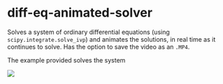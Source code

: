 # diff-eq-animated-solver
Solves a system of ordinary differential equations (using `scipy.integrate.solve_ivp`) and animates the solutions,
in real time as it continues to solve. Has the option to save the video as an `.MP4`.

The example provided solves the system

<img src="https://render.githubusercontent.com/render/math?math=\color{Pink}\left\{\begin{matrix}x'=10.5\+0.05y-0.24x\\y'=0.04x-0.05y\end{matrix}\right.">
